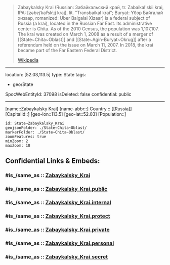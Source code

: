 
> Zabaykalsky Krai (Russian: Забайкальский край, tr. Zabaikal'skii krai, IPA: [zəbɐjˈkalʲskʲɪj kraj], lit. "Transbaikal krai"; Buryat: Yбэр Байгалай хизаар, romanized: Uber Baigalai Xizaar) is a federal subject of Russia (a krai), located in the Russian Far East. Its administrative center is Chita. As of the 2010 Census, the population was 1,107,107.
> The krai was created on March 1, 2008 as a result of a merger of [[State~Chita~Oblast]] and [[State~Agin-Buryat~Okrug]] after a referendum held on the issue on March 11, 2007. 
> In 2018, the krai became part of the Far Eastern Federal District.
>
> [Wikipedia](https://en.wikipedia.org/wiki/Zabaykalsky%20Krai)

---
location: [52.03,113.5] 
type: State
tags:
- geo/State


SpocWebEntityId: 37098
isDeleted: false
confidential: public

---
[name::Zabaykalsky Krai] 
[name-abbr::] 
Country :: [[Russia]]  
[CapitalId::] 
[geo-lon::113.5] 
[geo-lat::52.03] 
[Population::] 


```leaflet
id: State~Zabaykalsky_Krai
geojsonFolder: ./State~Chita~Oblast/
markerFolder: ./State~Chita~Oblast/
zoomFeatures: true 
minZoom: 2 
maxZoom: 18
```


## Confidential Links & Embeds: 

### #is_/same_as :: [Zabaykalsky_Krai](/_Standards/Earth/Continent/Asia/Asia~North/Asia~NorthEast/Zabaykalsky_Krai.md) 

### #is_/same_as :: [Zabaykalsky_Krai.public](/_public/Earth/Continent/Asia/Asia~North/Asia~NorthEast/Zabaykalsky_Krai.public.md) 

### #is_/same_as :: [Zabaykalsky_Krai.internal](/_internal/Earth/Continent/Asia/Asia~North/Asia~NorthEast/Zabaykalsky_Krai.internal.md) 

### #is_/same_as :: [Zabaykalsky_Krai.protect](/_protect/Earth/Continent/Asia/Asia~North/Asia~NorthEast/Zabaykalsky_Krai.protect.md) 

### #is_/same_as :: [Zabaykalsky_Krai.private](/_private/Earth/Continent/Asia/Asia~North/Asia~NorthEast/Zabaykalsky_Krai.private.md) 

### #is_/same_as :: [Zabaykalsky_Krai.personal](/_personal/Earth/Continent/Asia/Asia~North/Asia~NorthEast/Zabaykalsky_Krai.personal.md) 

### #is_/same_as :: [Zabaykalsky_Krai.secret](/_secret/Earth/Continent/Asia/Asia~North/Asia~NorthEast/Zabaykalsky_Krai.secret.md)


